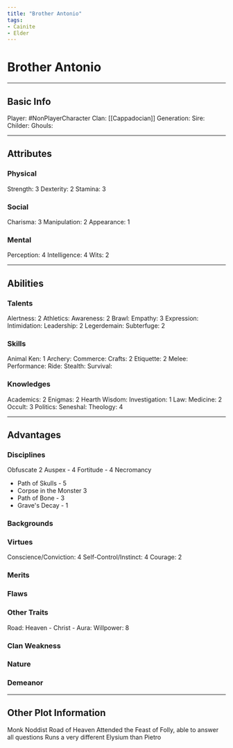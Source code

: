 ```yaml
---
title: "Brother Antonio"
tags:
- Cainite
- Elder
---
```

# Brother Antonio
---
## Basic Info
Player: #NonPlayerCharacter 
Clan: [[Cappadocian]]
Generation:
Sire:
Childer:
Ghouls:

---

## Attributes
### Physical
Strength: 3
Dexterity: 2
Stamina: 3

### Social
Charisma: 3
Manipulation: 2
Appearance: 1

### Mental
Perception: 4
Intelligence: 4
Wits: 2

---

## Abilities
### Talents
Alertness: 2
Athletics:
Awareness: 2
Brawl:
Empathy: 3
Expression:
Intimidation:
Leadership: 2
Legerdemain:
Subterfuge: 2

### Skills
Animal Ken: 1
Archery:
Commerce:
Crafts: 2
Etiquette: 2
Melee:
Performance:
Ride:
Stealth: 
Survival: 

### Knowledges
Academics: 2
Enigmas: 2
Hearth Wisdom:
Investigation: 1
Law:
Medicine: 2
Occult: 3
Politics:
Seneshal:
Theology: 4

---

## Advantages
### Disciplines
Obfuscate 2
Auspex - 4
Fortitude - 4
Necromancy
- Path of Skulls - 5
- Corpse in the Monster 3
- Path of Bone - 3
- Grave's Decay - 1



### Backgrounds



### Virtues
Conscience/Conviction: 4
Self-Control/Instinct: 4
Courage: 2

### Merits

### Flaws

### Other Traits
Road: Heaven - Christ - 
Aura:
Willpower: 8

### Clan Weakness

### Nature

### Demeanor
---
## Other Plot Information
Monk
Noddist
Road of Heaven
Attended the Feast of Folly, able to answer all questions
Runs a very different Elysium than Pietro